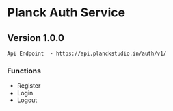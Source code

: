 # Planck Auth Service

## Version 1.0.0

```
Api Endpoint  - https://api.planckstudio.in/auth/v1/
```

### Functions

* Register
* Login
* Logout
